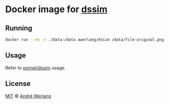 # Docker image for [dssim](https://github.com/pornel/dssim)

## Running

```bash
docker run --rm -v ./data:/data awerlang/dssim /data/file-original.png /data/file-modified.png
```

## Usage

Refer to [pornel/dssim](https://github.com/pornel/dssim) usage.

## License

[MIT](LICENSE.md) © [André Werlang](http://blog.werlangtecnologia.com.br/)
